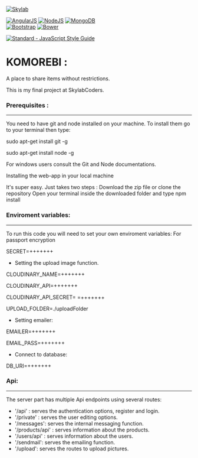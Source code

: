 [![Skylab](https://github.com/FransLopez/logo-images/blob/master/logos/skylab-56.png)](http://www.skylabcoders.com/)  

[![AngularJS](https://github.com/FransLopez/logo-images/blob/master/logos/angularjs.png)](https://angularjs.org/)
[![NodeJS](https://github.com/FransLopez/logo-images/blob/master/logos/nodejs.png)](https://nodejs.org/)
[![MongoDB](https://github.com/FransLopez/logo-images/blob/master/logos/mongodb.png)](https://www.mongodb.com/)  
[![Bootstrap](https://github.com/FransLopez/logo-images/blob/master/logos/bootstrap.png)](http://getbootstrap.com/)
[![Bower](https://github.com/FransLopez/logo-images/blob/master/logos/bower.png)](https://bower.io/)


[![Standard - JavaScript Style Guide](https://img.shields.io/badge/code%20style-standard-brightgreen.svg)](http://standardjs.com/)


<h1>KOMOREBI : </h1>

A place to share items without restrictions.

This is my final project at SkylabCoders. 


### Prerequisites :

---

You need to have git and node installed on your machine. To install them go to your terminal then type:

sudo apt-get install git -g

sudo apt-get install node -g

For windows users consult the Git and Node documentations.

Installing the web-app in your local machine

It's super easy. Just takes two steps :
Download the zip file or clone the repository
Open your terminal inside the downloaded folder and type npm install

### Enviroment variables:

---

To run this code you will need to set your own enviroment variables:
For passport encryption

SECRET=+++++++ 

+ Setting the upload image function.

CLOUDINARY_NAME=+++++++

CLOUDINARY_API=+++++++

CLOUDINARY_API_SECRET= =+++++++

UPLOAD_FOLDER=./uploadFolder

+ Setting emailer:

EMAILER=+++++++

EMAIL_PASS=+++++++

+ Connect to database:

DB_URI=+++++++

### Api:

---

The server part has multiple Api endpoints using several routes:

  + '/api' : serves the authentication options, register and login.
  + '/private' : serves the user editing options.
  + '/messages': serves the internal messaging function.
  + '/products/api' : serves information about the products.
  + '/users/api' : serves information about the users.
  + '/sendmail': serves the emailing function.
  + '/upload': serves the routes to upload pictures.
